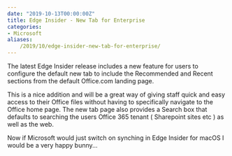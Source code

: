 ```yaml
---
date: "2019-10-13T00:00:00Z"
title: Edge Insider - New Tab for Enterprise
categories:
- Microsoft
aliases:
    /2019/10/edge-insider-new-tab-for-enterprise/
---
```

The latest Edge Insider release includes a new feature for users to configure the default new tab to include the Recommended and Recent sections from the default Office.com landing page.

This is a nice addition and will be a great way of giving staff quick and easy access to their Office files without having to specifically navigate to the Office home page. The new tab page also provides a Search box that defaults to searching the users Office 365 tenant ( Sharepoint sites etc ) as well as the web.

Now if Microsoft would just switch on synching in Edge Insider for macOS I would be a very happy bunny...
